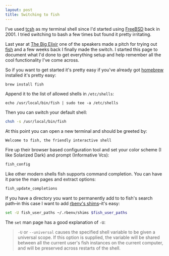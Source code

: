 ```yaml
---
layout: post
title: Switching to fish
---
```

I've used [tcsh](https://github.com/tcsh-org/tcsh) as my terminal shell since I'd started using [FreeBSD](https://www.freebsd.org) back in 2001. I tried switching to bash a few times but found it pretty irritating.

Last year at [The Big Elixir](https://www.thebigelixir.com) one of the speakers made a pitch for trying out [fish](https://fishshell.com) and a few weeks back I finally made the switch. I started this page to document what I'd done to get everything setup and help remember all the cool functionality I've come across.

So if you want to get started it's pretty easy if you've already got [homebrew](https://brew.sh) installed it's pretty easy:

```sh
brew install fish
```

Append it to the list of allowed shells in `/etc/shells`:

```
echo /usr/local/bin/fish | sudo tee -a /etc/shells
```

Then you can switch your default shell:

```sh
chsh -s /usr/local/bin/fish
```

At this point you can open a new terminal and should be greeted by:

```
Welcome to fish, the friendly interactive shell
```

Fire up their browser based configuration tool and set your color scheme  (I like Solarized Dark) and prompt (Informative Vcs):

```sh
fish_config
```

Like other modern shells fish supports command completion. You can have it parse the man pages and extract options:

```sh
fish_update_completions
```

If you have a directory you want to permanently add to to fish's search path–in this case I want to add [rbenv's shims](https://github.com/rbenv/rbenv)–it's easy:

```sh
set -U fish_user_paths ~/.rbenv/shims $fish_user_paths
```

The `set` man page has a good explanation of `-U`:

> `-U` or `--universal` causes the specified shell variable to be given a universal scope. If this option is supplied, the variable will be shared between all the current user's fish instances on the current computer, and will be preserved across restarts of the shell.
